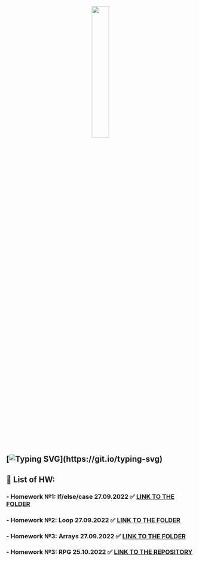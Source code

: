 <div align="center">
<img src="https://www.softserveinc.com/cdn/img/press/regional/news/SS-logo.PNG" align="center" style="width: 30%" />
</div>  
  
## [![Typing SVG](https://readme-typing-svg.herokuapp.com?color=%2336BCF7&lines=SoftServe+HomeWorks:)](https://git.io/typing-svg)
  

## 🔭 List of HW:  
  

### - Homework №1: If/else/case 27.09.2022 ✅  [LINK TO THE FOLDER](https://github.com/Maslyna/Java-Homework/blob/master/src/Homework1)
### - Homework №2: Loop 27.09.2022 ✅  [LINK TO THE FOLDER](https://github.com/Maslyna/Java-Homework/blob/master/src/Homework2)
### - Homework №3: Arrays 27.09.2022 ✅  [LINK TO THE FOLDER](https://github.com/Maslyna/Java-Homework/blob/master/src/Homework3)
### - Homework №3: RPG 25.10.2022 ✅  [LINK TO THE REPOSITORY](https://github.com/Maslyna/SoftserveLittleRPG)
